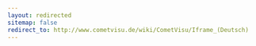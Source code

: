 ```yaml
---
layout: redirected
sitemap: false
redirect_to: http://www.cometvisu.de/wiki/CometVisu/Iframe_(Deutsch)
---
```


